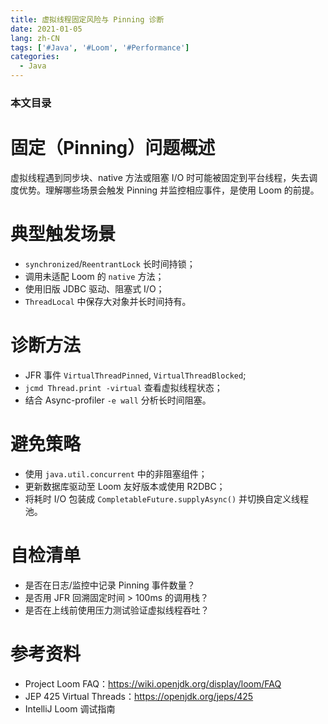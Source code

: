 ```yaml
---
title: 虚拟线程固定风险与 Pinning 诊断
date: 2021-01-05
lang: zh-CN
tags: ['#Java', '#Loom', '#Performance']
categories:
  - Java
---
```


### 本文目录
<!-- toc -->

# 固定（Pinning）问题概述
虚拟线程遇到同步块、native 方法或阻塞 I/O 时可能被固定到平台线程，失去调度优势。理解哪些场景会触发 Pinning 并监控相应事件，是使用 Loom 的前提。

# 典型触发场景
- `synchronized`/`ReentrantLock` 长时间持锁；
- 调用未适配 Loom 的 `native` 方法；
- 使用旧版 JDBC 驱动、阻塞式 I/O；
- `ThreadLocal` 中保存大对象并长时间持有。

# 诊断方法
- JFR 事件 `VirtualThreadPinned`, `VirtualThreadBlocked`; 
- `jcmd Thread.print -virtual` 查看虚拟线程状态；
- 结合 Async-profiler `-e wall` 分析长时间阻塞。

# 避免策略
- 使用 `java.util.concurrent` 中的非阻塞组件；
- 更新数据库驱动至 Loom 友好版本或使用 R2DBC；
- 将耗时 I/O 包装成 `CompletableFuture.supplyAsync()` 并切换自定义线程池。

# 自检清单
- 是否在日志/监控中记录 Pinning 事件数量？
- 是否用 JFR 回溯固定时间 > 100ms 的调用栈？
- 是否在上线前使用压力测试验证虚拟线程吞吐？

# 参考资料
- Project Loom FAQ：https://wiki.openjdk.org/display/loom/FAQ
- JEP 425 Virtual Threads：https://openjdk.org/jeps/425
- IntelliJ Loom 调试指南
